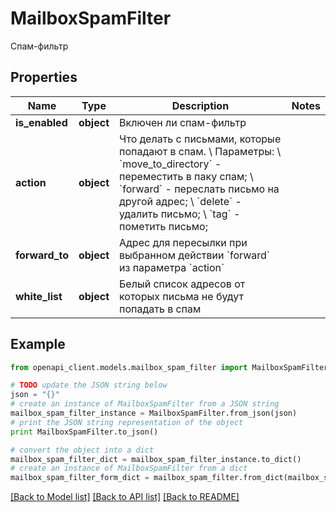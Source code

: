 # MailboxSpamFilter

Спам-фильтр

## Properties
Name | Type | Description | Notes
------------ | ------------- | ------------- | -------------
**is_enabled** | **object** | Включен ли спам-фильтр | 
**action** | **object** | Что делать с письмами, которые попадают в спам. \\  Параметры: \\  &#x60;move_to_directory&#x60; - переместить в паку спам; \\  &#x60;forward&#x60; - переслать письмо на другой адрес; \\  &#x60;delete&#x60; - удалить письмо; \\  &#x60;tag&#x60; - пометить письмо; | 
**forward_to** | **object** | Адрес для пересылки при выбранном действии &#x60;forward&#x60; из параметра &#x60;action&#x60; | 
**white_list** | **object** | Белый список адресов от которых письма не будут попадать в спам | 

## Example

```python
from openapi_client.models.mailbox_spam_filter import MailboxSpamFilter

# TODO update the JSON string below
json = "{}"
# create an instance of MailboxSpamFilter from a JSON string
mailbox_spam_filter_instance = MailboxSpamFilter.from_json(json)
# print the JSON string representation of the object
print MailboxSpamFilter.to_json()

# convert the object into a dict
mailbox_spam_filter_dict = mailbox_spam_filter_instance.to_dict()
# create an instance of MailboxSpamFilter from a dict
mailbox_spam_filter_form_dict = mailbox_spam_filter.from_dict(mailbox_spam_filter_dict)
```
[[Back to Model list]](../README.md#documentation-for-models) [[Back to API list]](../README.md#documentation-for-api-endpoints) [[Back to README]](../README.md)


